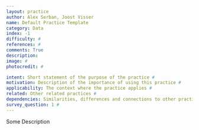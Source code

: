```yaml
---
layout: practice
author: Alex Serban, Joost Visser
name: Default Practice Template
category: Data
index: -1
difficulty: #
references: #
comments: True
description:
image: #
photocredit: #

intent: Short statement of the purpose of the practice #
motivation: Description of the importance of using this practice #
applicability: The context where the practice applies #
related: Other related practices #
dependencies: Similarities, differences and connections to other practices #
survey_question: 1 #
---
```


Some Description
